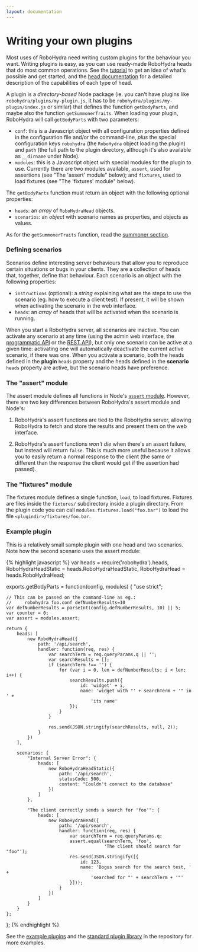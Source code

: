 ```yaml
---
layout: documentation
---
```

Writing your own plugins
========================

Most uses of RoboHydra need writing custom plugins for the behaviour
you want. Writing plugins is easy, as you can use ready-made RoboHydra
heads that do most common operations. See the
[tutorial](/tutorial) to get an idea of what's possible and get
started, and the [head documentation](../heads) for a detailed
description of the capabilities of each type of head.

A plugin is a _directory-based_ Node package (ie. you can't have
plugins like `robohydra/plugins/my-plugin.js`, it has to be
`robohydra/plugins/my-plugin/index.js` or similar) that defines the
function `getBodyParts`, and maybe also the function
`getSummonerTraits`. When loading your plugin, RoboHydra will call
`getBodyParts` with two parameters:

* `conf`: this is a Javascript object with all configuration
  properties defined in the configuration file and/or the
  command-line, *plus* the special configuration keys `robohydra` (the
  `RoboHydra` object loading the plugin) and `path` (the full path to
  the plugin directory, although it's also available as `__dirname`
  under Node).
* `modules`: this is a Javascript object with special modules for the
  plugin to use. Currently there are two modules available, `assert`,
  used for assertions (see "The 'assert' module" below); and
  `fixtures`, used to load fixtures (see "The 'fixtures' module"
  below).

The `getBodyParts` function must return an object with the following
optional properties:

* `heads`: an *array* of `RoboHydraHead` objects.
* `scenarios`: an *object* with scenario names as properties, and
  objects as values.

As for the `getSummonerTraits` function, read the [summoner
section](../summoners/).


### Defining scenarios

Scenarios define interesting server behaviours that allow you to
reproduce certain situations or bugs in your clients. They are a
collection of heads that, together, define that behaviour. Each
scenario is an object with the following properties:

* `instructions` (optional): a *string* explaining what are the steps
  to use the scenario (eg. how to execute a client test). If present,
  it will be shown when activating the scenario in the web interface.
* `heads`: an *array* of heads that will be activated when the
  scenario is running.

When you start a RoboHydra server, all scenarios are inactive. You can
activate any scenario at any time (using the admin web interface, the
[programmatic API](../api) or the [REST API](../rest)), but only one
scenario can be active at a given time: activating one will
automatically deactivate the current active scenario, if there was
one. When you activate a scenario, both the heads defined in the
**plugin** `heads` property and the heads defined in the **scenario**
`heads` property are active, but the scenario heads have preference.


### The "assert" module

The assert module defines all functions in Node's [`assert`
module](http://nodejs.org/docs/latest/api/assert.html). However, there
are two key differences between RoboHydra's assert module and Node's:

1. RoboHydra's assert functions are tied to the RoboHydra server,
allowing RoboHydra to fetch and store the results and present them on
the web interface.

2. RoboHydra's assert functions *won't die* when there's an assert
failure, but instead will return `false`. This is much more useful
because it allows you to easily return a normal response to the client
(the same or different than the response the client would get if the
assertion had passed).


### The "fixtures" module

The fixtures module defines a single function, `load`, to load
fixtures. Fixtures are files inside the `fixtures/` subdirectory
inside a plugin directory. From the plugin code you can call
`modules.fixtures.load("foo.bar")` to load the file
`<plugindir>/fixtures/foo.bar`.


### Example plugin

This is a relatively small sample plugin with one head and two
scenarios. Note how the second scenario uses the assert module:

{% highlight javascript %}
var heads               = require('robohydra').heads,
    RoboHydraHeadStatic = heads.RoboHydraHeadStatic,
    RoboHydraHead       = heads.RoboHydraHead;

exports.getBodyParts = function(config, modules) {
    "use strict";

    // This can be passed on the command-line as eg.:
    //     robohydra foo.conf defNumberResults=10
    var defNumberResults = parseInt(config.defNumberResults, 10) || 5;
    var counter = 0;
    var assert = modules.assert;

    return {
        heads: [
            new RoboHydraHead({
                path: '/api/search',
                handler: function(req, res) {
                    var searchTerm = req.queryParams.q || '';
                    var searchResults = [];
                    if (searchTerm !== '') {
                        for (var i = 0, len = defNumberResults; i < len; i++) {
                            searchResults.push({
                                id: 'widget' + i,
                                name: 'widget with "' + searchTerm + '" in ' +
                                    'its name'
                            });
                        }
                    }

                    res.send(JSON.stringify(searchResults, null, 2));
                }
            })
        ],

        scenarios: {
            "Internal Server Error": {
                heads: [
                    new RoboHydraHeadStatic({
                        path: '/api/search',
                        statusCode: 500,
                        content: "Couldn't connect to the database"
                    })
                ]
            },

            "The client correctly sends a search for 'foo'": {
                heads: [
                    new RoboHydraHead({
                        path: '/api/search',
                        handler: function(req, res) {
                            var searchTerm = req.queryParams.q;
                            assert.equal(searchTerm, 'foo',
                                         'The client should search for "foo"');
                            res.send(JSON.stringify([{
                                id: 123,
                                name: 'Bogus search for the search test, ' +
                                    'searched for "' + searchTerm + '"'
                            }]));
                        }
                    })
                ]
            }
        }
    };
};
{% endhighlight %}


See the [example
plugins](https://github.com/robohydra/robohydra/tree/master/examples/plugins)
and the [standard plugin
library](https://github.com/robohydra/robohydra/tree/master/plugins)
in the repository for more examples.
